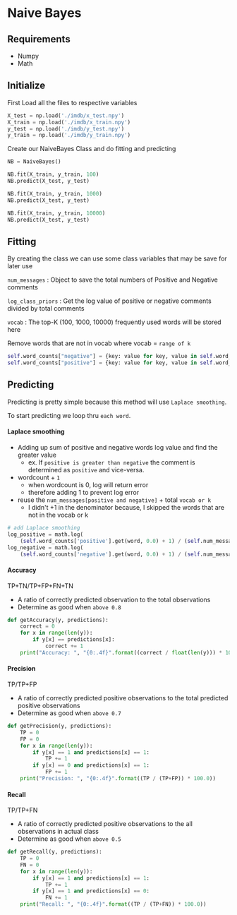 # Naive Bayes

## Requirements
- Numpy
- Math

## Initialize
First Load all the files to respective variables
```python
X_test = np.load('./imdb/x_test.npy')
X_train = np.load('./imdb/x_train.npy')
y_test = np.load('./imdb/y_test.npy')
y_train = np.load('./imdb/y_train.npy')
```

Create our NaiveBayes Class and do fitting and predicting
```python
NB = NaiveBayes()

NB.fit(X_train, y_train, 100)
NB.predict(X_test, y_test)

NB.fit(X_train, y_train, 1000)
NB.predict(X_test, y_test)

NB.fit(X_train, y_train, 10000)
NB.predict(X_test, y_test)
```

## Fitting
By creating the class we can use some class variables that may be save for later use

`num_messages` : Object to save the total numbers of Positive and Negative comments

`log_class_priors` : Get the log value of positive or negative comments divided by total comments

`vocab` : The top-K (100, 1000, 10000) frequently used words will be stored here

Remove words that are not in vocab where vocab = `range of k`
 ```python
self.word_counts["negative"] = {key: value for key, value in self.word_counts["negative"].items() if key <= k}
self.word_counts["positive"] = {key: value for key, value in self.word_counts["positive"].items() if key <= k}
```

## Predicting
Predicting is pretty simple because this method will use `Laplace smoothing`.

To start predicting we loop thru `each word`.

#### Laplace smoothing
- Adding up sum of positive and negative words log value and find the greater value
    - ex. If `positive is greater than negative` the comment is determined as `positive` and vice-versa.
- wordcount + `1`
    - when wordcount is 0, log will return error
    - therefore adding 1 to prevent log error
- reuse the `num_messages[positive and negative]` + total `vocab or k`
    - I didn't +1 in the denominator because, I skipped the words that are not in the vocab or k
```python
# add Laplace smoothing
log_positive = math.log(
    (self.word_counts['positive'].get(word, 0.0) + 1) / (self.num_messages['positive'] + len(self.vocab)))
log_negative = math.log(
    (self.word_counts['negative'].get(word, 0.0) + 1) / (self.num_messages['negative'] + len(self.vocab)))
```

#### Accuracy
TP+TN/TP+FP+FN+TN
- A ratio of correctly predicted observation to the total observations
-  Determine as good when `above 0.8`
```python
def getAccuracy(y, predictions):
    correct = 0
    for x in range(len(y)):
        if y[x] == predictions[x]:
            correct += 1
    print("Accuracy: ", "{0:.4f}".format((correct / float(len(y))) * 100.0))
```

#### Precision
TP/TP+FP 
- A ratio of correctly predicted positive observations to the total predicted positive observations
-  Determine as good when `above 0.7`
```python
def getPrecision(y, predictions):
    TP = 0
    FP = 0
    for x in range(len(y)):
        if y[x] == 1 and predictions[x] == 1:
            TP += 1
        if y[x] == 0 and predictions[x] == 1:
            FP += 1
    print("Precision: ", "{0:.4f}".format((TP / (TP+FP)) * 100.0))
```

#### Recall 
TP/TP+FN
-  A ratio of correctly predicted positive observations to the all observations in actual class
-  Determine as good when `above 0.5`
```python
def getRecall(y, predictions):
    TP = 0
    FN = 0
    for x in range(len(y)):
        if y[x] == 1 and predictions[x] == 1:
            TP += 1
        if y[x] == 1 and predictions[x] == 0:
            FN += 1
    print("Recall: ", "{0:.4f}".format((TP / (TP+FN)) * 100.0))
```
